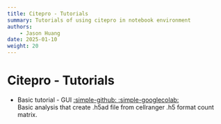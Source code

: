 ```yaml
---
title: Citepro - Tutorials
summary: Tutorials of using citepro in notebook environment
authors:
    - Jason Huang
date: 2025-01-10
weight: 20
---
```


# Citepro - Tutorials

* Basic tutorial - GUI <a target="_blank" href="https://github.com/ptggenomics/citepro_notebook/blob/main/Basic_usage_GUI.ipynb"> :simple-github: </a> <a target="_blank" href="https://colab.research.google.com/github/{{nb_basic.partial_link}}">
  :simple-googlecolab:  </a>    
  Basic analysis that create .h5ad file from cellranger .h5 format count matrix.

  
